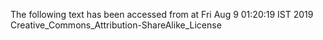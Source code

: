 The following text has been accessed from at Fri Aug 9 01:20:19 IST 2019
Creative_Commons_Attribution-ShareAlike_License
